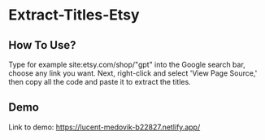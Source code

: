 ﻿# Extract-Titles-Etsy

## How To Use?

Type for example site:etsy.com/shop/"gpt" into the Google search bar, choose any link you want. Next, right-click and select 'View Page Source,' then copy all the code and paste it to extract the titles.

## Demo

Link to demo: https://lucent-medovik-b22827.netlify.app/
